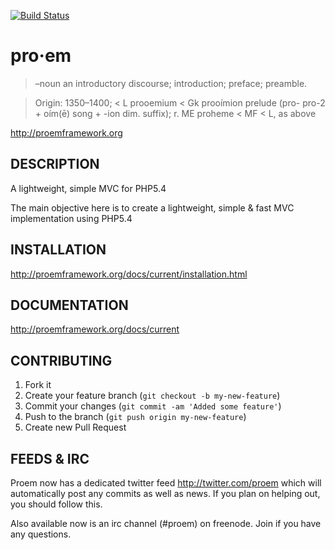 [![Build Status](https://secure.travis-ci.org/proem/proem.png)](http://travis-ci.org/proem/proem)
# pro·em

> –noun
> an introductory discourse; introduction; preface; preamble.

> Origin:
> 1350–1400; < L prooemium < Gk prooímion prelude (pro- pro-2 + oím(ē) song + -ion dim. suffix);
> r. ME proheme < MF < L, as above

http://proemframework.org

## DESCRIPTION

A lightweight, simple MVC for PHP5.4

The main objective here is to create a lightweight, simple & fast MVC implementation using PHP5.4

## INSTALLATION

http://proemframework.org/docs/current/installation.html

## DOCUMENTATION

http://proemframework.org/docs/current

## CONTRIBUTING

1. Fork it
2. Create your feature branch (`git checkout -b my-new-feature`)
3. Commit your changes (`git commit -am 'Added some feature'`)
4. Push to the branch (`git push origin my-new-feature`)
5. Create new Pull Request

## FEEDS & IRC
Proem now has a dedicated twitter feed http://twitter.com/proem which will automatically post any commits as well as news. If you plan on helping out, you should follow this.

Also available now is an irc channel (#proem) on freenode. Join if you have any questions.
